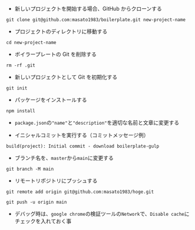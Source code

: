 - 新しいプロジェクトを開始する場合、GitHub からクローンする

```
git clone git@github.com:masato1983/boilerplate.git new-project-name
```

- プロジェクトのディレクトリに移動する

```
cd new-project-name
```

- ボイラープレートの Git を削除する

```
rm -rf .git
```

- 新しいプロジェクトとして Git を初期化する

```
git init
```

- パッケージをインストールする

```
npm install
```

- `package.json`の`"name"`と`"description"`を適切な名前と文章に変更する

- イニシャルコミットを実行する（コミットメッセージ例）

```
build(project): Initial commit - download boilerplate-gulp
```

- ブランチ名を、`master`から`main`に変更する

```
git branch -M main
```

- リモートリポジトリにプッシュする

```
git remote add origin git@github.com:masato1983/hoge.git
```

```
git push -u origin main
```

- デバッグ時は、`google chrome`の検証ツールの`Network`で、`Disable cache`にチェックを入れておく事
